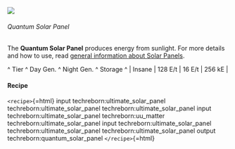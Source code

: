 ![](/mods/techreborn/quantum_solar_panel.png)

###### Quantum Solar Panel

The **Quantum Solar Panel** produces energy from sunlight. For more
details and how to use, read [general information about Solar
Panels](energy:generators:solar_panels "wikilink").

\^ Tier \^ Day Gen. \^ Night Gen. \^ Storage \^ \| Insane \| 128 E/t \|
16 E/t \| 256 kE \|

#### Recipe

`<recipe>`{=html} input techreborn:ultimate_solar_panel
techreborn:ultimate_solar_panel techreborn:ultimate_solar_panel input
techreborn:ultimate_solar_panel techreborn:uu_matter
techreborn:ultimate_solar_panel input techreborn:ultimate_solar_panel
techreborn:ultimate_solar_panel techreborn:ultimate_solar_panel output
techreborn:quantum_solar_panel `</recipe>`{=html}
